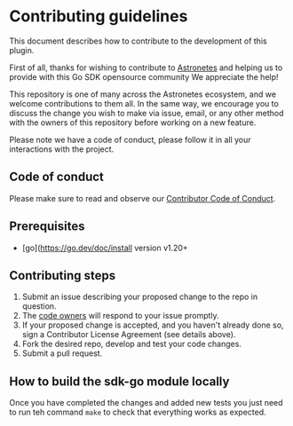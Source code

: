 
# Contributing guidelines

This document describes how to contribute to the development of this plugin.

First of all, thanks for wishing to contribute to [Astronetes](https://www.astronetes.com/) and helping us to provide with this Go SDK opensource community We appreciate the help!

This repository is one of many across the Astronetes ecosystem, and we welcome contributions to them all. In the same way, we encourage you to  discuss the change you wish to make via issue, email, or any other method with the owners of this repository before working on a new feature.

Please note we have a code of conduct, please follow it in all your interactions with the project.

## Code of conduct

Please make sure to read and observe our [Contributor Code of Conduct](CODE_OF_CONDUCT,md).

## Prerequisites

* [go](https://go.dev/doc/install version v1.20+

## Contributing steps

1. Submit an issue describing your proposed change to the repo in question.
2. The [code owners](CODEOWNERS) will respond to your issue promptly.
3. If your proposed change is accepted, and you haven't already done so, sign a Contributor License Agreement (see details above).
4. Fork the desired repo, develop and test your code changes.
5. Submit a pull request.

## How to build the sdk-go module locally

Once you have  completed the changes and added new tests you just need to run teh command `make` to check that everything
works as expected.
